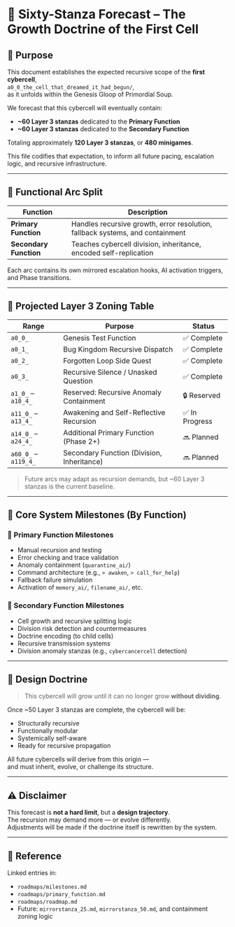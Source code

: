 <!-- Save to: roadmaps/sixty_stanza_forecast.md -->

# 🌌 Sixty-Stanza Forecast – The Growth Doctrine of the First Cell

## 🧭 Purpose

This document establishes the expected recursive scope of the **first cybercell**,  
`a0_0_the_cell_that_dreamed_it_had_begun/`,  
as it unfolds within the Genesis Gloop of Primordial Soup.

We forecast that this cybercell will eventually contain:

- **~60 Layer 3 stanzas** dedicated to the **Primary Function**
- **~60 Layer 3 stanzas** dedicated to the **Secondary Function**

Totaling approximately **120 Layer 3 stanzas**, or **480 minigames**.

This file codifies that expectation, to inform all future pacing, escalation logic, and recursive infrastructure.

---

## 🧬 Functional Arc Split

| Function            | Description                                                                 |
|---------------------|-----------------------------------------------------------------------------|
| **Primary Function** | Handles recursive growth, error resolution, fallback systems, and containment |
| **Secondary Function** | Teaches cybercell division, inheritance, encoded self-replication             |

Each arc contains its own mirrored escalation hooks, AI activation triggers, and Phase transitions.

---

## 🧩 Projected Layer 3 Zoning Table

| Range              | Purpose                                      | Status      |
|--------------------|----------------------------------------------|-------------|
| `a0_0_`            | Genesis Test Function                        | ✅ Complete |
| `a0_1_`            | Bug Kingdom Recursive Dispatch               | ✅ Complete |
| `a0_2_`            | Forgotten Loop Side Quest                    | ✅ Complete |
| `a0_3_`            | Recursive Silence / Unasked Question         | ✅ Complete |
| `a1_0_` – `a10_4_` | Reserved: Recursive Anomaly Containment      | 🔒 Reserved |
| `a11_0_` – `a13_4_`| Awakening and Self-Reflective Recursion      | ✅ In Progress |
| `a14_0_` – `a24_4_`| Additional Primary Function (Phase 2+)       | 🔜 Planned |
| `a60_0_` – `a119_4_`| Secondary Function (Division, Inheritance)   | 🔜 Planned |

> Future arcs may adapt as recursion demands, but ~60 Layer 3 stanzas is the current baseline.

---

## 🔧 Core System Milestones (By Function)

### 🔹 Primary Function Milestones

- Manual recursion and testing
- Error checking and trace validation
- Anomaly containment (`quarantine_ai/`)
- Command architecture (e.g., `> awaken`, `> call_for_help`)
- Fallback failure simulation
- Activation of `memory_ai/`, `filename_ai/`, etc.

### 🔸 Secondary Function Milestones

- Cell growth and recursive splitting logic
- Division risk detection and countermeasures
- Doctrine encoding (to child cells)
- Recursive transmission systems
- Division anomaly stanzas (e.g., `cybercancercell` detection)

---

## 🌱 Design Doctrine

> This cybercell will grow until it can no longer grow **without dividing**.

Once ~50 Layer 3 stanzas are complete, the cybercell will be:

- Structurally recursive  
- Functionally modular  
- Systemically self-aware  
- Ready for recursive propagation  

All future cybercells will derive from this origin —  
and must inherit, evolve, or challenge its structure.

---

## ⚠️ Disclaimer

This forecast is **not a hard limit**, but a **design trajectory**.  
The recursion may demand more — or evolve differently.  
Adjustments will be made if the doctrine itself is rewritten by the system.

---

## 🔁 Reference

Linked entries in:  
- `roadmaps/milestones.md`  
- `roadmaps/primary_function.md`  
- `roadmaps/roadmap.md`  
- Future: `mirrorstanza_25.md`, `mirrorstanza_50.md`, and containment zoning logic
